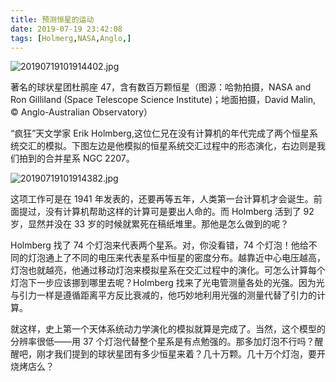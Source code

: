 ```yaml
---
title: 预测恒星的运动
date: 2019-07-19 23:42:08
tags: [Holmerg,NASA,Anglo,]
---
```

![20190719101914402.jpg](https://i.loli.net/2019/07/19/5d31e461afae461645.jpg)

著名的球状星团杜鹃座 47，含有数百万颗恒星（图源：哈勃拍摄，NASA and Ron Gilliland (Space Telescope Science Institute)；地面拍摄，David Malin, © Anglo-Australian Observatory）
<!---more--->
“疯狂”天文学家 Erik Holmberg,这位仁兄在没有计算机的年代完成了两个恒星系统交汇的模拟。下图左边是他模拟的恒星系统交汇过程中的形态演化，右边则是我们拍到的合并星系 NGC 2207。

![20190719101914382.jpg](https://i.loli.net/2019/07/19/5d31e50a562b992778.jpg)


这项工作可是在 1941 年发表的，还要再等五年，人类第一台计算机才会诞生。前面提过，没有计算机帮助这样的计算可是要出人命的。而 Holmberg 活到了 92 岁，显然并没在 33 岁的时候就累死在稿纸堆里。那他是怎么做到的呢？

Holmberg 找了 74 个灯泡来代表两个星系。对，你没看错，74 个灯泡！他给不同的灯泡通上了不同的电压来代表星系中恒星的密度分布。越靠近中心电压越高，灯泡也就越亮，他通过移动灯泡来模拟星系在交汇过程中的演化。可怎么计算每个灯泡下一步应该挪到哪里去呢？Holmberg 找来了光电管测量各处的光强。因为光与引力一样是遵循距离平方反比衰减的，他巧妙地利用光强的测量代替了引力的计算。

就这样，史上第一个天体系统动力学演化的模拟就算是完成了。当然，这个模型的分辨率很低——用 37 个灯泡代替整个星系是有点勉强的。那多加灯泡不行吗？醒醒吧，刚才我们提到的球状星团有多少恒星来着？几十万颗。几十万个灯泡，要开烧烤店么？
